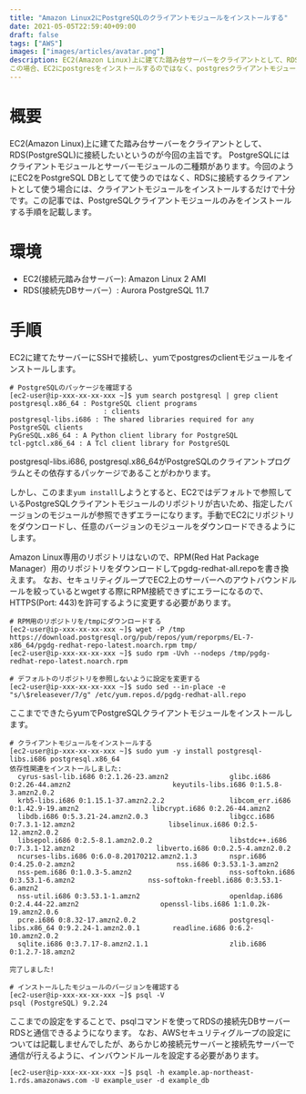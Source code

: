 ```yaml
---
title: "Amazon Linux2にPostgreSQLのクライアントモジュールをインストールする"
date: 2021-05-05T22:59:40+09:00
draft: false
tags: ["AWS"]
images: ["images/articles/avatar.png"]
description: EC2(Amazon Linux)上に建てた踏み台サーバーをクライアントとして、RDS(PostgreSQL)に接続したいというのが今回の主旨です。
この場合、EC2にpostgresをインストールするのではなく、postgresクライアントモジュールをインストールするだけで十分です。この記事では、postgresクライアントモジュールのみをインストール手順を記載します。
---
```

# 概要
EC2(Amazon Linux)上に建てた踏み台サーバーをクライアントとして、RDS(PostgreSQL)に接続したいというのが今回の主旨です。
PostgreSQLにはクライアントモジュールとサーバーモジュールの二種類があります。今回のようにEC2をPostgreSQL DBとしてて使うのではなく、RDSに接続するクライアントとして使う場合には、クライアントモジュールをインストールするだけで十分です。この記事では、PostgreSQLクライアントモジュールのみをインストールする手順を記載します。

# 環境
- EC2(接続元踏み台サーバー): Amazon Linux 2 AMI
- RDS(接続先DBサーバー）: Aurora PostgreSQL 11.7

# 手順
EC2に建てたサーバーにSSHで接続し、yumでpostgresのclientモジュールをインストールします。
```
# PostgreSQLのパッケージを確認する
[ec2-user@ip-xxx-xx-xx-xxx ~]$ yum search postgresql | grep client
postgresql.x86_64 : PostgreSQL client programs
                       : clients
postgresql-libs.i686 : The shared libraries required for any PostgreSQL clients
PyGreSQL.x86_64 : A Python client library for PostgreSQL
tcl-pgtcl.x86_64 : A Tcl client library for PostgreSQL
```
postgresql-libs.i686, postgresql.x86_64がPostgreSQLのクライアントプログラムとその依存するパッケージであることがわかります。

しかし、このまま`yum install`しようとすると、EC2ではデフォルトで参照しているPostgreSQLクライアントモジュールのリポジトリが古いため、指定したバージョンのモジュールが参照できずエラーになります。手動でEC2にリポジトリをダウンロードし、任意のバージョンのモジュールをダウンロードできるようにします。

Amazon Linux専用のリポジトリはないので、RPM(Red Hat Package Manager）用のリポジトリをダウンロードしてpgdg-redhat-all.repoを書き換えます。
なお、セキュリティグループでEC2上のサーバーへのアウトバウンドルールを絞っているとwgetする際にRPM接続できずにエラーになるので、HTTPS(Port: 443)を許可するように変更する必要があります。

```
# RPM用のリポジトリを/tmpにダウンロードする
[ec2-user@ip-xxx-xx-xx-xxx ~]$ wget -P /tmp https://download.postgresql.org/pub/repos/yum/reporpms/EL-7-x86_64/pgdg-redhat-repo-latest.noarch.rpm tmp/
[ec2-user@ip-xxx-xx-xx-xxx ~]$ sudo rpm -Uvh --nodeps /tmp/pgdg-redhat-repo-latest.noarch.rpm

# デフォルトのリポジトリを参照しないように設定を変更する
[ec2-user@ip-xxx-xx-xx-xxx ~]$ sudo sed --in-place -e "s/\$releasever/7/g" /etc/yum.repos.d/pgdg-redhat-all.repo
```

ここまでできたらyumでPostgreSQLクライアントモジュールをインストールします。
```
# クライアントモジュールをインストールする
[ec2-user@ip-xxx-xx-xx-xxx ~]$ sudo yum -y install postgresql-libs.i686 postgresql.x86_64
依存性関連をインストールしました:
  cyrus-sasl-lib.i686 0:2.1.26-23.amzn2               glibc.i686 0:2.26-44.amzn2                         keyutils-libs.i686 0:1.5.8-3.amzn2.0.2
  krb5-libs.i686 0:1.15.1-37.amzn2.2.2                libcom_err.i686 0:1.42.9-19.amzn2                  libcrypt.i686 0:2.26-44.amzn2
  libdb.i686 0:5.3.21-24.amzn2.0.3                    libgcc.i686 0:7.3.1-12.amzn2                       libselinux.i686 0:2.5-12.amzn2.0.2
  libsepol.i686 0:2.5-8.1.amzn2.0.2                   libstdc++.i686 0:7.3.1-12.amzn2                    libverto.i686 0:0.2.5-4.amzn2.0.2
  ncurses-libs.i686 0:6.0-8.20170212.amzn2.1.3        nspr.i686 0:4.25.0-2.amzn2                         nss.i686 0:3.53.1-3.amzn2
  nss-pem.i686 0:1.0.3-5.amzn2                        nss-softokn.i686 0:3.53.1-6.amzn2                  nss-softokn-freebl.i686 0:3.53.1-6.amzn2
  nss-util.i686 0:3.53.1-1.amzn2                      openldap.i686 0:2.4.44-22.amzn2                    openssl-libs.i686 1:1.0.2k-19.amzn2.0.6
  pcre.i686 0:8.32-17.amzn2.0.2                       postgresql-libs.x86_64 0:9.2.24-1.amzn2.0.1        readline.i686 0:6.2-10.amzn2.0.2
  sqlite.i686 0:3.7.17-8.amzn2.1.1                    zlib.i686 0:1.2.7-18.amzn2

完了しました!

# インストールしたモジュールのバージョンを確認する
[ec2-user@ip-xxx-xx-xx-xxx ~]$ psql -V
psql (PostgreSQL) 9.2.24
```
ここまでの設定をすることで、psqlコマンドを使ってRDSの接続先DBサーバーRDSと通信できるようになります。
なお、AWSセキュリティグループの設定については記載しませんでしたが、あらかじめ接続元サーバーと接続先サーバーで通信が行えるように、インバウンドルールを設定する必要があります。
```
[ec2-user@ip-xxx-xx-xx-xxx ~]$ psql -h example.ap-northeast-1.rds.amazonaws.com -U example_user -d example_db
```
